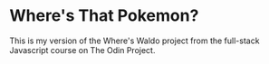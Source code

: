 # Where's That Pokemon?

This is my version of the Where's Waldo project from the full-stack Javascript course on The Odin Project.